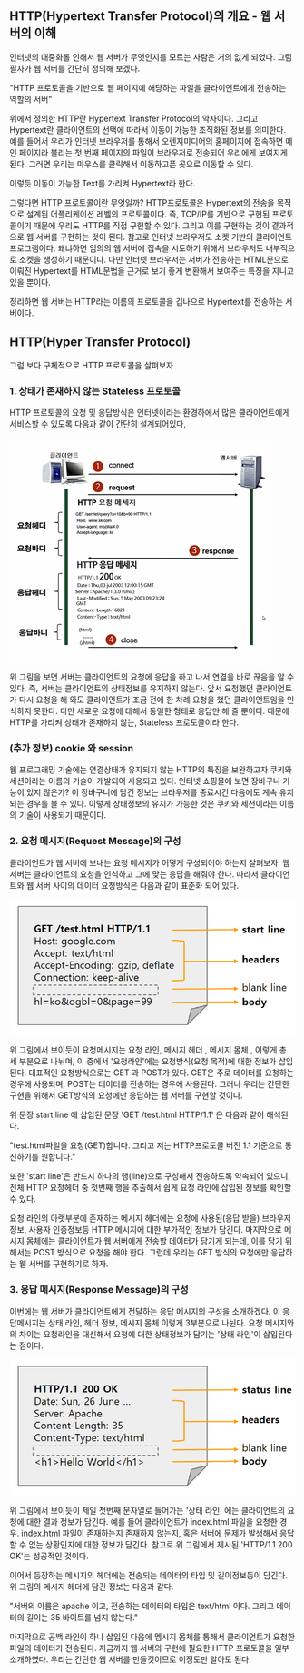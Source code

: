 ## HTTP(Hypertext Transfer Protocol)의 개요 - 웹 서버의 이해

인터넷의 대중화롤 인해서 웹 서버가 무엇인지를 모르는 사람은 거의 없게 되었다. 그럼 필자가 웹 서버를 간단히 정의해 보겠다.

"HTTP 프로토콜을 기반으로 웹 페이지에 해당하는 파일을 클라이언트에게 전송하는 역할의 서버"

위에서 정의한 HTTP란 Hypertext Transfer Protocol의 약자이다. 그리고 Hypertext란 클라이언트의 선택에 따라서 이동이 가능한 조직화된 정보를 의미한다. 예를 들어서 우리가 인터넷 브라우저를 통해서 오렌지미디어의 홈페이지에 접속하면 메인 페이지라 불리는 첫 번째 페이지의 파일이 브라우저로 전송되어 우리에게 보여지게 된다. 그러면 우리는 마우스를 클릭해서 이동하고픈 곳으로 이동할 수 있다.

이렇듯 이동이 가능한 Text를 가리켜 Hypertext라 한다.

그렇다면 HTTP 프로토콜이란 무엇일까? HTTP프로토콜은 Hypertext의 전송을 목적으로 설계된 어플리케이션 레벨의 프로토콜이다. 즉, TCP/IP를 기반으로 구현된 프로토콜이기 때문에 우리도 HTTP를 직접 구현할 수 있다.
그리고 이를 구현하는 것이 결과적으로 웹 서버를 구현하는 것이 된다. 참고로 인터넷 브라우저도 소켓 기반의 클라이언트 프로그램이다. 왜냐하면 임의의 웹 서버에 접속을 시도하기 위해서 브라우저도 내부적으로 소켓을 생성하기 때문이다. 다만 인터넷 브라우저는 서버가 전송하는 HTML문으로 이뤄진 Hypertext를 HTML문법을 근거로 보기 좋게 변환해서 보여주는 특징을 지니고 있을 뿐이다.

정리하면 웹 서버는 HTTP라는 이름의 프로토콜을 깁나으로 Hypertext를 전송하는 서버이다.

## HTTP(Hyper Transfer Protocol)

그럼 보다 구체적으로 HTTP 프로토콜을 살펴보자

### 1. 상태가 존재하지 않는 Stateless 프로토콜

HTTP 프로토콜의 요청 및 응답방식은 인터넷이라는 환경하에서 많은 클라이언트에게 서비스할 수 있도록 다음과 같이 간단히 설계되어있다,

![alt text](/image/39.png)

위 그림을 보면 서버는 클라이언트의 요청에 응답을 하고 나서 연결을 바로 끊음을 알 수 있다. 즉, 서버는 클라이언트의 상태정보를 유지하지 않는다. 앞서 요청했던 클라이언트가 다시 요청을 해 와도 클라이언트가 조금 전에 한 차례 요청을 했던 클라이언트임을 인식하지 못한다. 다만 새로운 요청에 대해서 동일한 형태로 응답만 해 줄 뿐이다. 때문에 HTTP를 가리켜 상태가 존재하지 않는, Stateless 프로토콜이라 한다.

### (추가 정보) cookie 와 session

웹 프로그래밍 기술에는 연결상태가 유지되지 않는 HTTP의 특징을 보완하고자 쿠키와 세션이라는 이름의 기술이 개발되어 사용되고 있다. 인터넷 쇼핑몰에 보면 장바구니 기능이 있지 않은가? 이 장바구니에 담긴 정보는 브라우저를 종료시킨 다음에도 계속 유지되는 경우를 볼 수 있다. 이렇게 상태정보의 유지가 가능한 것은 쿠키와 세션이라는 이름의 기술이 사용되기 때문이다.

### 2. 요청 메시지(Request Message)의 구성

클라이언트가 웹 서버에 보내는 요청 메시지가 어떻게 구성되어야 하는지 살펴보자. 웹 서버는 클라이언트의 요청을 인식하고 그에 맞는 응답을 해줘야 한다. 따라서 클라이언트와 웹 서버 사이의 데이터 요청방식은 다음과 같이 표준화 되어 있다.

![alt text](/image/40.png)

위 그림에서 보이듯이 요청메시지는 요청 라인, 메시지 헤더 , 메시지 몸체 , 이렇게 총 세 부분으로 나뉘며, 이 중에서 '요청라인'에는 요청방식(요청 목적)에 대한 정보가 삽입된다. 대표적인 요청방식으로는 GET 과 POST가 있다. GET은 주로 데이터를 요청하는 경우에 사용되며, POST는 데이터를 전송하는 경우에 사용된다. 그러나 우리는 간단한 구현을 위해서 GET방식의 요청에만 응답하는 웹 서버를 구현할 것이다.

위 문장 start line 에 삽입된 문장 'GET /test.html HTTP/1.1' 은 다음과 같이 해석된다.

"test.html파일을 요청(GET)합니다. 그리고 저는 HTTP프로토콜 버전 1.1 기준으로 통신하기를 원합니다."

또한 'start line'은 반드시 하나의 행(line)으로 구성해서 전송하도록 약속되어 있으니, 전체 HTTP 요청헤더 중 첫번째 행을 추출해서 쉽게 요청 라인에 삽입된 정보를 확인할 수 있다.

요청 라인의 아랫부분에 존재하는 메시지 헤더에는 요청에 사용된(응답 받을) 브라우저 정보, 사용자 인증정보등 HTTP 메시지에 대한 부가적인 정보가 담긴다. 마지막으로 메시지 몸체에는 클라이언트가 웹 서버에게 전송할 데이터가 담기게 되는데, 이를 담기 위해서는 POST 방식으로 요청을 해야 한다. 그런데 우리는 GET 방식의 요청에만 응답하는 웹 서버를 구현하기로 하자.

### 3. 응답 메시지(Response Message)의 구성

이번에는 웹 서버가 클라이언트에게 전달하는 응답 메시지의 구성을 소개하겠다. 이 응답메시지는 상태 라인, 헤더 정보, 메시지 몸체 이렇게 3부분으로 나뉜다. 요청 메시지와의 차이는 요청라인을 대신해서 요청에 대한 상태정보가 담기는 '상태 라인'이 삽입된다는 점이다.

![alt text](/image/41.png)

위 그림에서 보이듯이 제일 첫번째 문자열로 들어가는 '상태 라인' 에는 클라이언트의 요청에 대한 결과 정보가 담긴다. 예를 들어 클라이언트가 index.html 파일을 요청한 경우. index.html 파일이 존재하는지 존재하지 않는지, 혹은 서버에 문제가 발생해서 응답할 수 없는 상황인지에 대한 정보가 담긴다. 참고로 위 그림에서 제시된 'HTTP/1.1 200 OK'는 성공적인 것이다.

이어서 등장하는 메시지의 헤더에는 전송되는 데이터의 타입 및 길이정보등이 담긴다. 위 그림의 메시지 헤더에 담긴 정보는 다음과 같다.

"서버의 이름은 apache 이고, 전송하는 데이터의 타입은 text/html 이다. 그리고 데이터의 길이는 35 바이트를 넘지 않는다."

마지막으로 공백 라인이 하나 삽입된 다음에 멤시지 몸체를 통해서 클라이언트가 요청한 파일의 데이터가 전송된다. 지금까지 웹 서버의 구현에 필요한 HTTP 프로토콜을 일부 소개하였다. 우리는 간단한 웹 서버를 만들것이므로 이정도만 알아도 된다.
